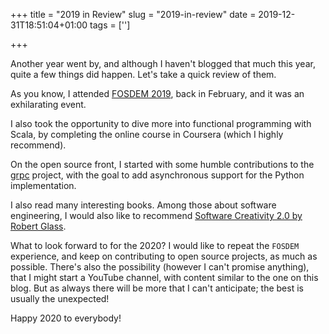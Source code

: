 +++
title = "2019 in Review"
slug = "2019-in-review"
date = 2019-12-31T18:51:04+01:00
tags = ['']

+++

Another year went by, and although I haven\'t blogged that much this
year, quite a few things did happen. Let\'s take a quick review of them.

As you know, I attended [FOSDEM 2019](link://slug/notes-on-fosdem19),
back in February, and it was an exhilarating event.

I also took the opportunity to dive more into functional programming
with Scala, by completing the online course in Coursera (which I highly
recommend).

On the open source front, I started with some humble contributions to
the [grpc](https://github.com/grpc/grpc) project, with the goal to add
asynchronous support for the Python implementation.

I also read many interesting books. Among those about software
engineering, I would also like to recommend [Software Creativity 2.0 by
Robert
Glass](https://www.goodreads.com/book/show/123717.Software_Creativity_2_0).

What to look forward to for the 2020? I would like to repeat the
`FOSDEM` experience, and keep on contributing to open source projects,
as much as possible. There\'s also the possibility (however I can\'t
promise anything), that I might start a YouTube channel, with content
similar to the one on this blog. But as always there will be more that I
can\'t anticipate; the best is usually the unexpected!

Happy 2020 to everybody!
